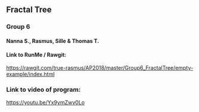 ## Fractal Tree

### Group 6
#### Nanna S., Rasmus, Sille & Thomas T.


#### Link to RunMe / Rawgit:
https://rawgit.com/true-rasmus/AP2018/master/Group6_FractalTree/empty-example/index.html

### Link to video of program:
https://youtu.be/Yx9ymZwv0Lo
